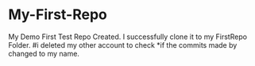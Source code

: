 # My-First-Repo
My Demo First Test Repo Created.
I successfully clone it to my FirstRepo Folder.
#i deleted my other account to check
*if the commits made by changed to my name.
